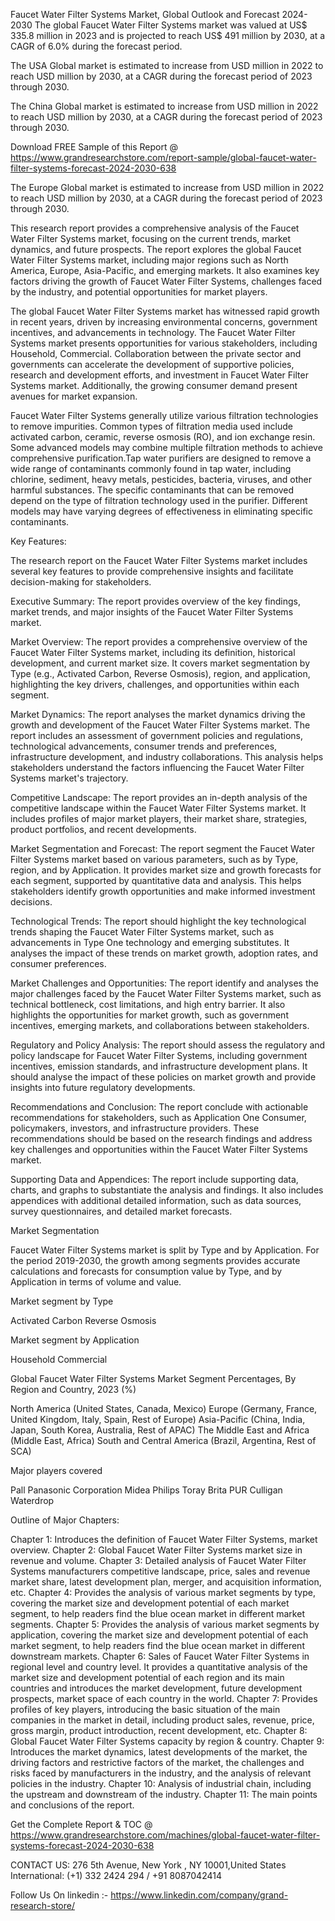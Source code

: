Faucet Water Filter Systems Market, Global Outlook and Forecast 2024-2030
The global Faucet Water Filter Systems market was valued at US$ 335.8 million in 2023 and is projected to reach US$ 491 million by 2030, at a CAGR of 6.0% during the forecast period.

The USA Global market is estimated to increase from USD million in 2022 to reach USD million by 2030, at a CAGR during the forecast period of 2023 through 2030.

The China Global market is estimated to increase from USD million in 2022 to reach USD million by 2030, at a CAGR during the forecast period of 2023 through 2030.

Download FREE Sample of this Report @ https://www.grandresearchstore.com/report-sample/global-faucet-water-filter-systems-forecast-2024-2030-638

The Europe Global market is estimated to increase from USD million in 2022 to reach USD million by 2030, at a CAGR during the forecast period of 2023 through 2030.

This research report provides a comprehensive analysis of the Faucet Water Filter Systems market, focusing on the current trends, market dynamics, and future prospects. The report explores the global Faucet Water Filter Systems market, including major regions such as North America, Europe, Asia-Pacific, and emerging markets. It also examines key factors driving the growth of Faucet Water Filter Systems, challenges faced by the industry, and potential opportunities for market players.

The global Faucet Water Filter Systems market has witnessed rapid growth in recent years, driven by increasing environmental concerns, government incentives, and advancements in technology. The Faucet Water Filter Systems market presents opportunities for various stakeholders, including Household, Commercial. Collaboration between the private sector and governments can accelerate the development of supportive policies, research and development efforts, and investment in Faucet Water Filter Systems market. Additionally, the growing consumer demand present avenues for market expansion.

Faucet Water Filter Systems generally utilize various filtration technologies to remove impurities. Common types of filtration media used include activated carbon, ceramic, reverse osmosis (RO), and ion exchange resin. Some advanced models may combine multiple filtration methods to achieve comprehensive purification.Tap water purifiers are designed to remove a wide range of contaminants commonly found in tap water, including chlorine, sediment, heavy metals, pesticides, bacteria, viruses, and other harmful substances. The specific contaminants that can be removed depend on the type of filtration technology used in the purifier. Different models may have varying degrees of effectiveness in eliminating specific contaminants.

Key Features:

The research report on the Faucet Water Filter Systems market includes several key features to provide comprehensive insights and facilitate decision-making for stakeholders.

Executive Summary: The report provides overview of the key findings, market trends, and major insights of the Faucet Water Filter Systems market.

Market Overview: The report provides a comprehensive overview of the Faucet Water Filter Systems market, including its definition, historical development, and current market size. It covers market segmentation by Type (e.g., Activated Carbon, Reverse Osmosis), region, and application, highlighting the key drivers, challenges, and opportunities within each segment.

Market Dynamics: The report analyses the market dynamics driving the growth and development of the Faucet Water Filter Systems market. The report includes an assessment of government policies and regulations, technological advancements, consumer trends and preferences, infrastructure development, and industry collaborations. This analysis helps stakeholders understand the factors influencing the Faucet Water Filter Systems market's trajectory.

Competitive Landscape: The report provides an in-depth analysis of the competitive landscape within the Faucet Water Filter Systems market. It includes profiles of major market players, their market share, strategies, product portfolios, and recent developments.

Market Segmentation and Forecast: The report segment the Faucet Water Filter Systems market based on various parameters, such as by Type, region, and by Application. It provides market size and growth forecasts for each segment, supported by quantitative data and analysis. This helps stakeholders identify growth opportunities and make informed investment decisions.

Technological Trends: The report should highlight the key technological trends shaping the Faucet Water Filter Systems market, such as advancements in Type One technology and emerging substitutes. It analyses the impact of these trends on market growth, adoption rates, and consumer preferences.

Market Challenges and Opportunities: The report identify and analyses the major challenges faced by the Faucet Water Filter Systems market, such as technical bottleneck, cost limitations, and high entry barrier. It also highlights the opportunities for market growth, such as government incentives, emerging markets, and collaborations between stakeholders.

Regulatory and Policy Analysis: The report should assess the regulatory and policy landscape for Faucet Water Filter Systems, including government incentives, emission standards, and infrastructure development plans. It should analyse the impact of these policies on market growth and provide insights into future regulatory developments.

Recommendations and Conclusion: The report conclude with actionable recommendations for stakeholders, such as Application One Consumer, policymakers, investors, and infrastructure providers. These recommendations should be based on the research findings and address key challenges and opportunities within the Faucet Water Filter Systems market.

Supporting Data and Appendices: The report include supporting data, charts, and graphs to substantiate the analysis and findings. It also includes appendices with additional detailed information, such as data sources, survey questionnaires, and detailed market forecasts.

Market Segmentation

Faucet Water Filter Systems market is split by Type and by Application. For the period 2019-2030, the growth among segments provides accurate calculations and forecasts for consumption value by Type, and by Application in terms of volume and value.

Market segment by Type

Activated Carbon
Reverse Osmosis

Market segment by Application

Household
Commercial

Global Faucet Water Filter Systems Market Segment Percentages, By Region and Country, 2023 (%)

North America (United States, Canada, Mexico)
Europe (Germany, France, United Kingdom, Italy, Spain, Rest of Europe)
Asia-Pacific (China, India, Japan, South Korea, Australia, Rest of APAC)
The Middle East and Africa (Middle East, Africa)
South and Central America (Brazil, Argentina, Rest of SCA)

Major players covered

Pall
Panasonic Corporation
Midea
Philips
Toray
Brita
PUR
Culligan
Waterdrop

Outline of Major Chapters:

Chapter 1: Introduces the definition of Faucet Water Filter Systems, market overview.
Chapter 2: Global Faucet Water Filter Systems market size in revenue and volume.
Chapter 3: Detailed analysis of Faucet Water Filter Systems manufacturers competitive landscape, price, sales and revenue market share, latest development plan, merger, and acquisition information, etc.
Chapter 4: Provides the analysis of various market segments by type, covering the market size and development potential of each market segment, to help readers find the blue ocean market in different market segments.
Chapter 5: Provides the analysis of various market segments by application, covering the market size and development potential of each market segment, to help readers find the blue ocean market in different downstream markets.
Chapter 6: Sales of Faucet Water Filter Systems in regional level and country level. It provides a quantitative analysis of the market size and development potential of each region and its main countries and introduces the market development, future development prospects, market space of each country in the world.
Chapter 7: Provides profiles of key players, introducing the basic situation of the main companies in the market in detail, including product sales, revenue, price, gross margin, product introduction, recent development, etc.
Chapter 8: Global Faucet Water Filter Systems capacity by region & country.
Chapter 9: Introduces the market dynamics, latest developments of the market, the driving factors and restrictive factors of the market, the challenges and risks faced by manufacturers in the industry, and the analysis of relevant policies in the industry.
Chapter 10: Analysis of industrial chain, including the upstream and downstream of the industry.
Chapter 11: The main points and conclusions of the report.

Get the Complete Report & TOC @ https://www.grandresearchstore.com/machines/global-faucet-water-filter-systems-forecast-2024-2030-638

CONTACT US:
276 5th Avenue, New York , NY 10001,United States
International: (+1) 332 2424 294 / +91 8087042414

Follow Us On linkedin :- https://www.linkedin.com/company/grand-research-store/
